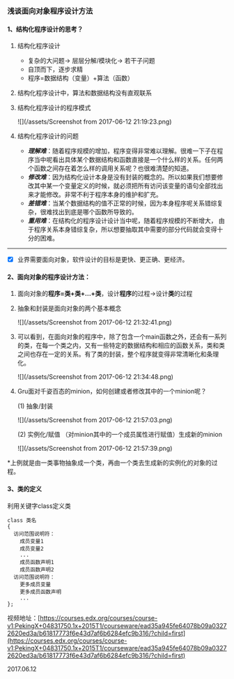 ### 浅谈面向对象程序设计方法

#### 1、结构化程序设计的思考？

1. 结构化程序设计
   * 复杂的大问题→
     层层分解/模块化→
     若干子问题
   * 自顶而下，逐步求精
   * 程序=数据结构（变量）+算法（函数）
2. 结构化程序设计中，算法和数据结构没有直观联系
3. 结构化程序设计的程序模式

   ![](/assets/Screenshot from 2017-06-12 21:19:23.png)

4. 结构化程序设计的问题

   * _**理解难**_：随着程序规模的增加，程序变得非常难以理解。很难一下子在程序当中呢看出具体某个数据结构和函数直接是一个什么样的关系。任何两个函数之间存在着怎么样的调用关系呢？也很难清楚的知道。
   * _**修改难**_：因为结构化设计本身是没有封装的概念的。所以如果我们想要修改其中某一个变量定义的时候，就必须把所有访问该变量的语句全部找出来才能修改。非常不利于程序本身的维护和扩充。
   * _**差错难**_：当某个数据结构的值不正常的时候，因为本身程序呢关系错综复杂，很难找出到底是哪个函数所导致的。
   * _**重用难**_：在结构化的程序设计设计当中呢，随着程序规模的不断增大， 由于程序关系本身错综复杂，所以想要抽取其中需要的部分代码就会变得十分的困难。

---

* [x] 业界需要面向对象，软件设计的目标是更快、更正确、更经济。

#### 2、面向**对象**的程序设计方法：

1. 面向对象的**程序=类+类+...+类**，设计**程序**的过程→设计**类**的过程
2. 抽象和封装是面向对象的两个基本概念

   ![](/assets/Screenshot from 2017-06-12 21:32:41.png)

3. 可以看到，在面向对象的程序中，除了包含一个main函数之外，还会有一系列的类，在每一个类之内，又有一些特定的数据结构和相应的函数关系，类和类之间也存在一定的关系。有了类的封装，整个程序就变得非常清晰化和条理化。

   ![](/assets/Screenshot from 2017-06-12 21:34:48.png)

4. Gru面对千姿百态的minion，如何创建或者修改其中的一个minion呢？

   \(1\) 抽象/封装

   ![](/assets/Screenshot from 2017-06-12 21:57:03.png)

    \(2\) 实例化/赋值 （对minion其中的一个成员属性进行赋值）生成新的minion

   ![](/assets/Screenshot from 2017-06-12 21:57:39.png)

\*上例就是由一类事物抽象成一个类，再由一个类去生成新的实例化的对象的过程。

#### 3、类的定义

利用关键字class定义类

```
class 类名
{
  访问范围说明符：
    成员变量1
    成员变量2
    ...
    成员函数声明1
    成员函数声明2
  访问范围说明符：
    更多成员变量
    更多成员函数声明
    ...
};
```

视频地址：[https://courses.edx.org/courses/course-v1:PekingX+04831750.1x+2015T1/courseware/ead35a945fe64078b09a03272620ed3a/b61817773f6e43d7af6b6284efc9b316/?child=first](https://courses.edx.org/courses/course-v1:PekingX+04831750.1x+2015T1/courseware/ead35a945fe64078b09a03272620ed3a/b61817773f6e43d7af6b6284efc9b316/?child=first)

2017.06.12

